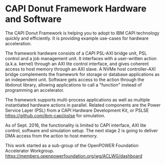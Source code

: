 # CAPI Donut Framework Hardware and Software

The CAPI Donut Framework is helping you to adopt to IBM CAPI technology quickly and efficiently. It is providing example use-cases for hardware acceleration.

The framework hardware consists of a CAPI PSL-AXI bridge unit, PSL control and a job management unit.
It interfaces with a user-written action (a.k.a. kernel) through an AXI lite control interface, and gives coherent access to host memory through an AXI slave.
A NVMe host controller-AXI bridge complements the framework for storage or database applications as an independent unit.
Software gets access to the action through the libdonut library, allowing applications to call a "function" instead of programming an accelerator.

The framework supports multi-process applications as well as multiple instantiated hardware actions in parallel.
Related components are the Power Service Layer (PSL) from a CAPI Hardware Development Kit, or PSLSE https://github.com/ibm-capi/pslse for simulation.

As of Sept. 2016, the functionality is limited to CAPI interface, AXI lite control, software and simulation setup. The next stage 2 is going to deliver DMA access from the action to host memory.

This work started as a sub-group of the OpenPOWER Foundation Accelerator Workgroup.
https://members.openpowerfoundation.org/wg/ACLWG/dashboard

